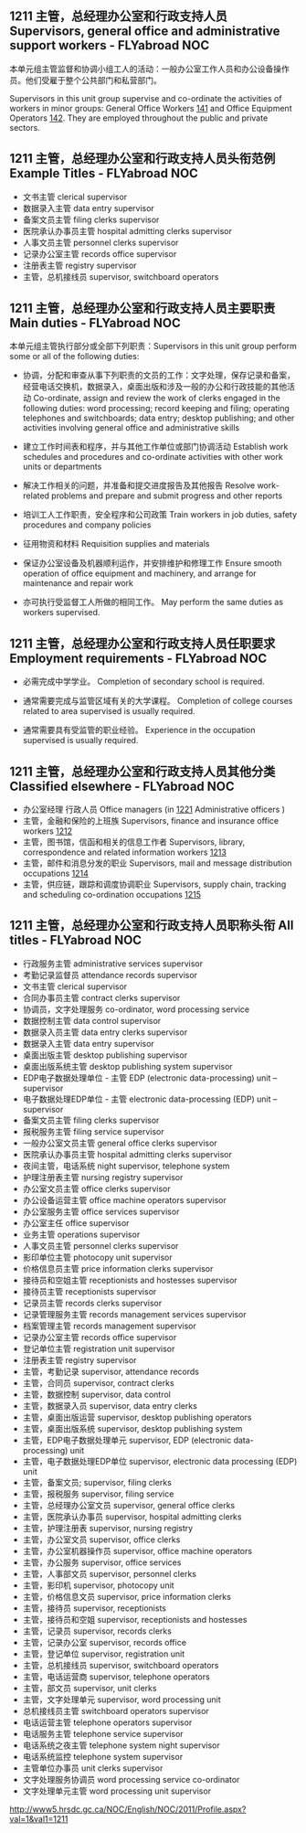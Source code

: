 ## 1211 主管，总经理办公室和行政支持人员 Supervisors, general office and administrative support workers - FLYabroad NOC

本单元组主管监督和协调小组工人的活动：一般办公室工作人员和办公设备操作员。他们受雇于整个公共部门和私营部门。

Supervisors in this unit group supervise and co-ordinate the activities of workers in minor groups: General Office Workers [141](141) and Office Equipment Operators [142](142). They are employed throughout the public and private sectors.

## 1211 主管，总经理办公室和行政支持人员头衔范例 Example Titles - FLYabroad NOC

* 文书主管 clerical supervisor
* 数据录入主管 data entry supervisor
* 备案文员主管 filing clerks supervisor
* 医院承认办事员主管 hospital admitting clerks supervisor
* 人事文员主管 personnel clerks supervisor
* 记录办公室主管 records office supervisor
* 注册表主管 registry supervisor
* 主管，总机接线员 supervisor, switchboard operators

## 1211 主管，总经理办公室和行政支持人员主要职责 Main duties - FLYabroad NOC

本单元组主管执行部分或全部下列职责：Supervisors in this unit group perform some or all of the following duties:

* 协调，分配和审查从事下列职责的文员的工作：文字处理，保存记录和备案，经营电话交换机，数据录入，桌面出版和涉及一般的办公和行政技能的其他活动
Co-ordinate, assign and review the work of clerks engaged in the following duties: word processing; record keeping and filing; operating telephones and switchboards; data entry; desktop publishing; and other activities involving general office and administrative skills

* 建立工作时间表和程序，并与其他工作单位或部门协调活动
Establish work schedules and procedures and co-ordinate activities with other work units or departments

* 解决工作相关的问题，并准备和提交进度报告及其他报告
Resolve work-related problems and prepare and submit progress and other reports

* 培训工人工作职责，安全程序和公司政策
Train workers in job duties, safety procedures and company 
policies

* 征用物资和材料
Requisition supplies and materials

* 保证办公室设备及机器顺利运作，并安排维护和修理工作
Ensure smooth operation of office equipment and machinery, and arrange for maintenance and repair work

* 亦可执行受监督工人所做的相同工作。
May perform the same duties as workers supervised.

## 1211 主管，总经理办公室和行政支持人员任职要求 Employment requirements - FLYabroad NOC

* 必需完成中学学业。
Completion of secondary school is required.

* 通常需要完成与监管区域有关的大学课程。
Completion of college courses related to area supervised is usually required.

* 通常需要具有受监管的职业经验。
Experience in the occupation supervised is usually required.

## 1211 主管，总经理办公室和行政支持人员其他分类 Classified elsewhere - FLYabroad NOC

* 办公室经理 行政人员 Office managers (in [1221](1221) Administrative officers )
* 主管，金融和保险的上班族 Supervisors, finance and insurance office workers [1212](1212)
* 主管，图书馆，信函和相关的信息工作者 Supervisors, library, correspondence and related information workers [1213](1213)
* 主管，邮件和消息分发的职业 Supervisors, mail and message distribution occupations [1214](1214)
* 主管，供应链，跟踪和调度协调职业 Supervisors, supply chain, tracking and scheduling co-ordination occupations [1215](1215)

## 1211 主管，总经理办公室和行政支持人员职称头衔 All titles - FLYabroad NOC

* 行政服务主管 administrative services supervisor
* 考勤记录监督员 attendance records supervisor
* 文书主管 clerical supervisor
* 合同办事员主管 contract clerks supervisor
* 协调员，文字处理服务 co-ordinator, word processing service
* 数据控制主管 data control supervisor
* 数据录入员主管 data entry clerks supervisor
* 数据录入主管 data entry supervisor
* 桌面出版主管 desktop publishing supervisor
* 桌面出版系统主管 desktop publishing system supervisor
* EDP​​电子数据处理单位 - 主管 EDP (electronic data-processing) unit – supervisor
* 电子数据处理EDP单位 - 主管 electronic data-processing (EDP) unit – supervisor
* 备案文员主管 filing clerks supervisor
* 报税服务主管 filing service supervisor
* 一般办公室文员主管 general office clerks supervisor
* 医院承认办事员主管 hospital admitting clerks supervisor
* 夜间主管，电话系统 night supervisor, telephone system
* 护理注册表主管 nursing registry supervisor
* 办公室文员主管 office clerks supervisor
* 办公设备运营主管 office machine operators supervisor
* 办公室服务主管 office services supervisor
* 办公室主任 office supervisor
* 业务主管 operations supervisor
* 人事文员主管 personnel clerks supervisor
* 影印单位主管 photocopy unit supervisor
* 价格信息员主管 price information clerks supervisor
* 接待员和空姐主管 receptionists and hostesses supervisor
* 接待员主管 receptionists supervisor
* 记录员主管 records clerks supervisor
* 记录管理服务主管 records management services supervisor
* 档案管理主管 records management supervisor
* 记录办公室主管 records office supervisor
* 登记单位主管 registration unit supervisor
* 注册表主管 registry supervisor
* 主管，考勤记录 supervisor, attendance records
* 主管，合同员 supervisor, contract clerks
* 主管，数据控制 supervisor, data control
* 主管，数据录入员 supervisor, data entry clerks
* 主管，桌面出版运营 supervisor, desktop publishing operators
* 主管，桌面出版系统 supervisor, desktop publishing system
* 主管，EDP电子数据处理单元 supervisor, EDP (electronic data-processing) unit
* 主管，电子数据处理EDP单位 supervisor, electronic data processing (EDP) unit
* 主管，备案文员; supervisor, filing clerks
* 主管，报税服务 supervisor, filing service
* 主管，总经理办公室文员 supervisor, general office clerks
* 主管，医院承认办事员 supervisor, hospital admitting clerks
* 主管，护理注册表 supervisor, nursing registry
* 主管，办公室文员 supervisor, office clerks
* 主管，办公室机器操作员 supervisor, office machine operators
* 主管，办公服务 supervisor, office services
* 主管，人事部文员 supervisor, personnel clerks
* 主管，影印机 supervisor, photocopy unit
* 主管，价格信息文员 supervisor, price information clerks
* 主管，接待员 supervisor, receptionists
* 主管，接待员和空姐 supervisor, receptionists and hostesses
* 主管，记录员 supervisor, records clerks
* 主管，记录办公室 supervisor, records office
* 主管，登记单位 supervisor, registration unit
* 主管，总机接线员 supervisor, switchboard operators
* 主管，电话运营商 supervisor, telephone operators
* 主管，部文员 supervisor, unit clerks
* 主管，文字处理单元 supervisor, word processing unit
* 总机接线员主管 switchboard operators supervisor
* 电话运营主管 telephone operators supervisor
* 电话服务主管 telephone service supervisor
* 电话系统之夜主管 telephone system night supervisor
* 电话系统监控 telephone system supervisor
* 主管单位办事员 unit clerks supervisor
* 文字处理服务协调员 word processing service co-ordinator
* 文字处理单元主管 word processing unit supervisor

http://www5.hrsdc.gc.ca/NOC/English/NOC/2011/Profile.aspx?val=1&val1=1211